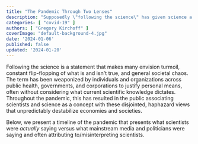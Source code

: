 ```yaml
---
title: "The Pandemic Through Two Lenses"
description: "Supposedly \"following the science\" has given science a bad name. Science is slower and more methodical than has been apparent in recent years. Let's take a retrospective journey through the pandemic from two perspectives."
categories: [ "covid-19" ]
authors: [ "Gregory Kirchoff" ]
coverImage: "default-background-4.jpg"
date: '2024-01-06'
published: false
updated: '2024-01-20'
---
```

<script> // usables
	import RecipeCard from '$lib/components/usables/RecipeCard/RecipeCard.svelte';

  import NewsLine from '$lib/components/internal/projects/NewsLine/NewsLine.svelte';

</script>

Following the science is a statement that makes many envision turmoil, constant flip-flopping of what is and isn't true, and general societal chaos. The term has been weaponized by individuals and organizations across public health, governments, and corporations to justify personal means, often without considering what current scientific knowledge dictates. Throughout the pandemic, this has resulted in the public associating scientists and science as a concept with these disjointed, haphazard views that unpredictably destabilize economies and societies.

Below, we present a timeline of the pandemic that presents what scientists were *actually* saying versus what mainstream media and politicians were saying and often attributing to/misinterpreting scientists.

<NewsLine />
